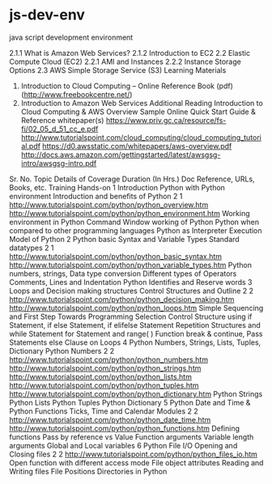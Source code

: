 # js-dev-env
java script development environment 

2.1.1
What is Amazon Web Services?
2.1.2
Introduction to EC2
2.2
Elastic Compute Cloud (EC2)
2.2.1
AMI and Instances
2.2.2
Instance Storage Options
2.3
AWS Simple Storage Service (S3)
Learning Materials
1. Introduction to Cloud Computing – Online Reference Book (pdf) (http://www.freebookcentre.net/)
2. Introduction to Amazon Web Services
Additional Reading
Introduction to Cloud Computing & AWS Overview
Sample Online Quick Start Guide & Reference whitepaper(s)
https://www.priv.gc.ca/resource/fs-fi/02_05_d_51_cc_e.pdf http://www.tutorialspoint.com/cloud_computing/cloud_computing_tutorial.pdf
https://d0.awsstatic.com/whitepapers/aws-overview.pdf http://docs.aws.amazon.com/gettingstarted/latest/awsgsg-intro/awsgsg-intro.pdf


Sr. No.
Topic
Details of Coverage
Duration (In Hrs.)
Doc Reference, URLs, Books, etc.
Training
Hands-on
1
Introduction Python with Python environment
Introduction and benefits of Python
2
1
http://www.tutorialspoint.com/python/python_overview.htm
http://www.tutorialspoint.com/python/python_environment.htm
Working environment in Python
Command Window working of Python
Python when compared to other programming languages
Python as Interpreter
Execution Model of Python
2
Python basic Syntax and Variable Types
Standard datatypes
2
1
http://www.tutorialspoint.com/python/python_basic_syntax.htm
http://www.tutorialspoint.com/python/python_variable_types.htm
Python numbers, strings, Data type conversion
Different types of Operators
Comments, Lines and Indentation
Python Identifies and Reserve words
3
Loops and Decision making structures
Control Structures and Outline
2
2
http://www.tutorialspoint.com/python/python_decision_making.htm
http://www.tutorialspoint.com/python/python_loops.htm
Simple Sequencing and First Step Towards Programming
Selection Control Structure using if Statement, if else Statement, if elifelse Statement
Repetition Structures and while Statement
for Statement and range( ) Function
break & continue, Pass Statements else Clause on Loops
4
Python Numbers, Strings, Lists, Tuples, Dictionary
Python Numbers
2
2
http://www.tutorialspoint.com/python/python_numbers.htm
http://www.tutorialspoint.com/python/python_strings.htm
http://www.tutorialspoint.com/python/python_lists.htm
http://www.tutorialspoint.com/python/python_tuples.htm
http://www.tutorialspoint.com/python/python_dictionary.htm
Python Strings
Python Lists
Python Tuples
Python Dictionary
5
Python Date and Time &
Python Functions
Ticks, Time and Calendar Modules
2
2
http://www.tutorialspoint.com/python/python_date_time.htm
http://www.tutorialspoint.com/python/python_functions.htm
Defining functions
Pass by reference vs Value
Function arguments
Variable length arguments
Global and Local variables
6
Python File I/O
Opening and Closing files
2
2
http://www.tutorialspoint.com/python/python_files_io.htm
Open function with different access mode
File object attributes
Reading and Writing files
File Positions
Directories in Python
